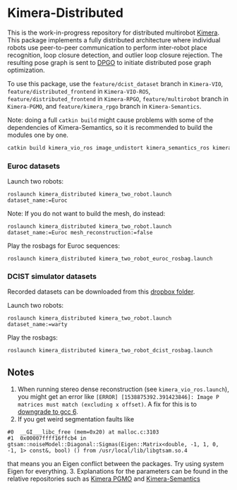 # Kimera-Distributed

This is the work-in-progress repository for distributed multirobot [Kimera](https://github.com/MIT-SPARK/Kimera). This package implements a fully distributed architecture where individual robots use peer-to-peer communication to perform inter-robot place recognition, loop closure detection, and outlier loop closure rejection. The resulting pose graph is sent to [DPGO](https://gitlab.com/mit-acl/dpgo/dpgo) to initiate distributed pose graph optimization.  

To use this package, use the `feature/dcist_dataset` branch in `Kimera-VIO`, `feature/distributed_frontend` in `Kimera-VIO-ROS`, `feature/distributed_frontend` in `Kimera-RPGO`, `feature/multirobot` branch in `Kimera-PGMO`, and `feature/kimera_rpgo` branch in `Kimera-Semantics`. 

Note: doing a full `catkin build` might cause problems with some of the dependencies of Kimera-Semantics, so it is recommended to build the modules one by one. 
```bash
catkin build kimera_vio_ros image_undistort kimera_semantics_ros kimera_pgmo dpgo_ros
```

### Euroc datasets

Launch two robots: 
```
roslaunch kimera_distributed kimera_two_robot.launch dataset_name:=Euroc
```
Note: If you do not want to build the mesh, do instead:
```
roslaunch kimera_distributed kimera_two_robot.launch dataset_name:=Euroc mesh_reconstruction:=false
```

Play the rosbags for Euroc sequences:
```
roslaunch kimera_distributed kimera_two_robot_euroc_rosbag.launch
```

### DCIST simulator datasets
Recorded datasets can be downloaded from this [dropbox folder](https://www.dropbox.com/sh/nmwray6w82c0g3n/AABgssaFPIiDW6AyD3CC7gCya?dl=0).

Launch two robots: 
```
roslaunch kimera_distributed kimera_two_robot.launch dataset_name:=warty
```

Play the rosbags:
```
roslaunch kimera_distributed kimera_two_robot_dcist_rosbag.launch
```

## Notes
1. When running stereo dense reconstruction (see `kimera_vio_ros.launch`), you might get an error like `[ERROR] [1538875392.391423846]: Image P matrices must match (excluding x offset)`. A fix for this is to [downgrade to gcc 6](https://tuxamito.com/wiki/index.php/Installing_newer_GCC_versions_in_Ubuntu). 
2. If you get weird segmentation faults like 
```
#0  __GI___libc_free (mem=0x20) at malloc.c:3103
#1  0x00007ffff16ffcb4 in gtsam::noiseModel::Diagonal::Sigmas(Eigen::Matrix<double, -1, 1, 0, -1, 1> const&, bool) () from /usr/local/lib/libgtsam.so.4
```
that means you an Eigen conflict between the packages. Try using system Eigen for everything. 
3. Explanations for the parameters can be found in the relative repositories such as [Kimera PGMO](https://github.mit.edu/SPARK/Kimera-PGMO) and [Kimera-Semantics](https://github.mit.edu/SPARK/Kimera-Semantics)